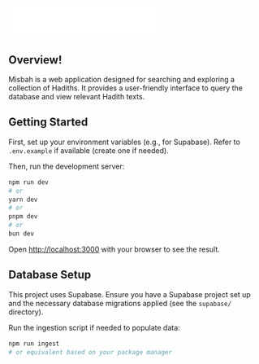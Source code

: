 <img src="./public/misbah-logo-dark.svg" alt="Misbah Logo" width="300"/>

## Overview!

Misbah is a web application designed for searching and exploring a collection of Hadiths. It provides a user-friendly interface to query the database and view relevant Hadith texts.

## Getting Started

First, set up your environment variables (e.g., for Supabase). Refer to `.env.example` if available (create one if needed).

Then, run the development server:

```bash
npm run dev
# or
yarn dev
# or
pnpm dev
# or
bun dev
```

Open [http://localhost:3000](http://localhost:3000) with your browser to see the result.

## Database Setup

This project uses Supabase. Ensure you have a Supabase project set up and the necessary database migrations applied (see the `supabase/` directory).

Run the ingestion script if needed to populate data:

```bash
npm run ingest
# or equivalent based on your package manager
```
